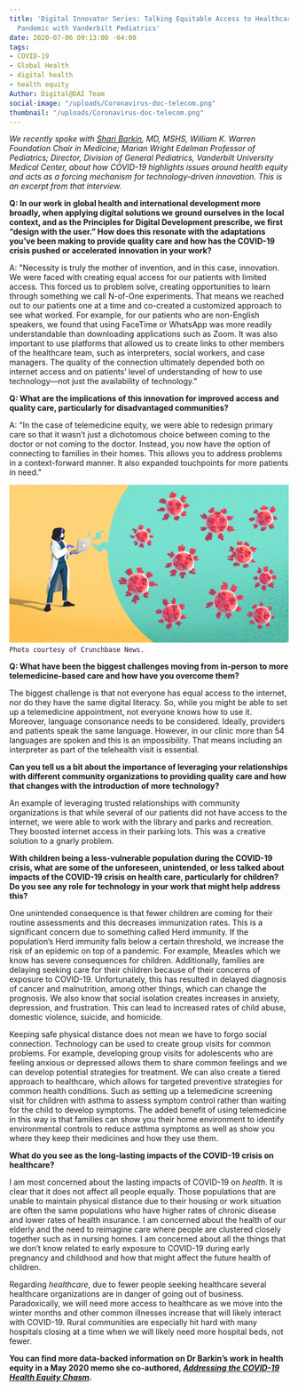 ```yaml
---
title: 'Digital Innovator Series: Talking Equitable Access to Healthcare During COVID-19
  Pandemic with Vanderbilt Pediatrics'
date: 2020-07-06 09:13:00 -04:00
tags:
- COVID-19
- Global Health
- digital health
- health equity
Author: Digital@DAI Team
social-image: "/uploads/Coronavirus-doc-telecom.png"
thumbnail: "/uploads/Coronavirus-doc-telecom.png"
---
```


*We recently spoke with [Shari Barkin](https://www.childrenshospitalvanderbilt.org/doctors/barkin-shari), MD, MSHS, William K. Warren Foundation Chair in Medicine; Marian Wright Edelman Professor of Pediatrics; Director, Division of General Pediatrics, Vanderbilt University Medical Center, about how COVID-19 highlights issues around health equity and acts as a forcing mechanism for technology-driven innovation. This is an excerpt from that interview.*

<!--more-->

**Q: In our work in global health and international development more broadly, when applying digital solutions we ground ourselves in the local context, and as the Principles for Digital Development prescribe, we first “design with the user.” How does this resonate with the adaptations you’ve been making to provide quality care and how has the COVID-19 crisis pushed or accelerated innovation in your work?**

A: "Necessity is truly the mother of invention, and in this case, innovation. We were faced with creating equal access for our patients with limited access. This forced us to problem solve, creating opportunities to learn through something we call N-of-One experiments. That means we reached out to our patients one at a time and co-created a customized approach to see what worked. For example, for our patients who are non-English speakers, we found that using FaceTime or WhatsApp was more readily understandable than downloading applications such as Zoom. It was also important to use platforms that allowed us to create links to other members of the healthcare team, such as interpreters, social workers, and case managers. The quality of the connection ultimately depended both on internet access and on patients’ level of understanding of how to use technology—not just the availability of technology."

**Q: What are the implications of this innovation for improved access and quality care, particularly for disadvantaged communities?**

A: "In the case of telemedicine equity, we were able to redesign primary care so that it wasn’t just a dichotomous choice between coming to the doctor or not coming to the doctor. Instead, you now have the option of connecting to families in their homes. This allows you to address problems in a context-forward manner. It also expanded touchpoints for more patients in need."

![Coronavirus-doc-telecom.png](/uploads/Coronavirus-doc-telecom.png)`Photo courtesy of Crunchbase News.`

**Q: What have been the biggest challenges moving from in-person to more telemedicine-based care and how have you overcome them?**

The biggest challenge is that not everyone has equal access to the internet, nor do they have the same digital literacy. So, while you might be able to set up a telemedicine appointment, not everyone knows how to use it. Moreover, language consonance needs to be considered. Ideally, providers and patients speak the same language. However, in our clinic more than 54 languages are spoken and this is an impossibility. That means including an interpreter as part of the telehealth visit is essential.

**Can you tell us a bit about the importance of leveraging your relationships with different community organizations to providing quality care and how that changes with the introduction of more technology?**

An example of leveraging trusted relationships with community organizations is that while several of our patients did not have access to the internet, we were able to work with the library and parks and recreation. They boosted internet access in their parking lots. This was a creative solution to a gnarly problem.

**With children being a less-vulnerable population during the COVID-19 crisis, what are some of the unforeseen, unintended, or less talked about impacts of the COVID-19 crisis on health care, particularly for children? Do you see any role for technology in your work that might help address this?**

One unintended consequence is that fewer children are coming for their routine assessments and this decreases immunization rates. This is a significant concern due to something called Herd immunity. If the population’s Herd immunity falls below a certain threshold, we increase the risk of an epidemic on top of a pandemic. For example, Measles which we know has severe consequences for children. Additionally, families are delaying seeking care for their children because of their concerns of exposure to COVID-19. Unfortunately, this has resulted in delayed diagnosis of cancer and malnutrition, among other things, which can change the prognosis. We also know that social isolation creates increases in anxiety, depression, and frustration. This can lead to increased rates of child abuse, domestic violence, suicide, and homicide.

Keeping safe physical distance does not mean we have to forgo social connection. Technology can be used to create group visits for common problems. For example, developing group visits for adolescents who are feeling anxious or depressed allows them to share common feelings and we can develop potential strategies for treatment. We can also create a tiered approach to healthcare, which allows for targeted preventive strategies for common health conditions. Such as setting up a telemedicine screening visit for children with asthma to assess symptom control rather than waiting for the child to develop symptoms. The added benefit of using telemedicine in this way is that families can show you their home environment to identify environmental controls to reduce asthma symptoms as well as show you where they keep their medicines and how they use them.

**What do you see as the long-lasting impacts of the COVID-19 crisis on healthcare?**

I am most concerned about the lasting impacts of COVID-19 on *health*. It is clear that it does not affect all people equally. Those populations that are unable to maintain physical distance due to their housing or work situation are often the same populations who have higher rates of chronic disease and lower rates of health insurance. I am concerned about the health of our elderly and the need to reimagine care where people are clustered closely together such as in nursing homes. I am concerned about all the things that we don’t know related to early exposure to COVID-19 during early pregnancy and childhood and how that might affect the future health of children.

Regarding *healthcare*, due to fewer people seeking healthcare several healthcare organizations are in danger of going out of business. Paradoxically, we will need more access to healthcare as we move into the winter months and other common illnesses increase that will likely interact with COVID-19. Rural communities are especially hit hard with many hospitals closing at a time when we will likely need more hospital beds, not fewer.

**You can find more data-backed information on Dr Barkin’s work in health equity in a May 2020 memo she co-authored, *[Addressing the COVID-19 Health Equity Chasm](https://www.vumc.org/health-policy/sites/default/files/COVID%20Memo%20-%20Equity.pdf)*.**